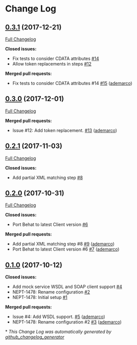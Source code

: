 # Change Log

## [0.3.1](https://github.com/ec-europa/oe-poetry-behat/tree/0.3.1) (2017-12-21)
[Full Changelog](https://github.com/ec-europa/oe-poetry-behat/compare/0.3.0...0.3.1)

**Closed issues:**

- Fix tests to consider CDATA attributes [\#14](https://github.com/ec-europa/oe-poetry-behat/issues/14)
- Allow token replacements in steps [\#12](https://github.com/ec-europa/oe-poetry-behat/issues/12)

**Merged pull requests:**

- Fix tests to consider CDATA attributes \#14 [\#15](https://github.com/ec-europa/oe-poetry-behat/pull/15) ([ademarco](https://github.com/ademarco))

## [0.3.0](https://github.com/ec-europa/oe-poetry-behat/tree/0.3.0) (2017-12-01)
[Full Changelog](https://github.com/ec-europa/oe-poetry-behat/compare/0.2.1...0.3.0)

**Merged pull requests:**

- Issue \#12: Add token replacement. [\#13](https://github.com/ec-europa/oe-poetry-behat/pull/13) ([ademarco](https://github.com/ademarco))

## [0.2.1](https://github.com/ec-europa/oe-poetry-behat/tree/0.2.1) (2017-11-03)
[Full Changelog](https://github.com/ec-europa/oe-poetry-behat/compare/0.2.0...0.2.1)

**Closed issues:**

- Add partial XML matching step [\#8](https://github.com/ec-europa/oe-poetry-behat/issues/8)

## [0.2.0](https://github.com/ec-europa/oe-poetry-behat/tree/0.2.0) (2017-10-31)
[Full Changelog](https://github.com/ec-europa/oe-poetry-behat/compare/0.1.0...0.2.0)

**Closed issues:**

- Port Behat to latest Client version [\#6](https://github.com/ec-europa/oe-poetry-behat/issues/6)

**Merged pull requests:**

- Add partial XML matching step \#8 [\#9](https://github.com/ec-europa/oe-poetry-behat/pull/9) ([ademarco](https://github.com/ademarco))
- Port Behat to latest Client version \#6 [\#7](https://github.com/ec-europa/oe-poetry-behat/pull/7) ([ademarco](https://github.com/ademarco))

## [0.1.0](https://github.com/ec-europa/oe-poetry-behat/tree/0.1.0) (2017-10-12)
**Closed issues:**

- Add mock service WSDL and SOAP client support [\#4](https://github.com/ec-europa/oe-poetry-behat/issues/4)
- NEPT-1478: Rename configuration [\#2](https://github.com/ec-europa/oe-poetry-behat/issues/2)
- NEPT-1478: Initial setup [\#1](https://github.com/ec-europa/oe-poetry-behat/issues/1)

**Merged pull requests:**

- Issue \#4: Add WSDL support. [\#5](https://github.com/ec-europa/oe-poetry-behat/pull/5) ([ademarco](https://github.com/ademarco))
- NEPT-1478: Rename configuration \#2 [\#3](https://github.com/ec-europa/oe-poetry-behat/pull/3) ([ademarco](https://github.com/ademarco))



\* *This Change Log was automatically generated by [github_changelog_generator](https://github.com/skywinder/Github-Changelog-Generator)*